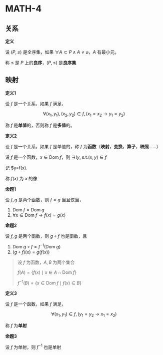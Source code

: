 # MATH-4

## 关系

**定义**

设 $(P, \leq)$ 是全序集，如果 $\forall A \subset P \wedge A \neq \varnothing$，$A$ 有最小元，

称 $\leq$ 是 $P$ 上的**良序**，$(P, \leq)$ 是**良序集**

## 映射

**定义1**

设 $f$ 是一个关系，如果 $f$ 满足，

$$
\forall (x_{1}, y_{1}), (x_{2}, y_{2})\in f, (x_{1}=x_{2}\to y_{1}=y_{2})
$$

称 $f$ 是**单值**的，否则称 $f$ 是**多值**的。

**定义2**

设 $f$ 是一个关系，如果 $f$ 是单值的，称 $f$ 为**函数**（**映射**，**变换**，**算子**，**映照**……）

设 $f$ 是一个函数，$x\in \mathrm{Dom} \; f$，则 $\exists ! y, \; \text{s.t.} (x, y) \in f$

记 $y=f(x). 

称 $f(x)$ 为 $x$ 的像

**命题1**

设 $f,g$ 是两个函数，则 $f=g$ 当且仅当，

1. $\mathrm{Dom} \; f=\mathrm{Dom} \; g$
2. $\forall x \in \mathrm{Dom} \; f \to f(x)=g(x)$

**命题2**

设 $f,g$ 是两个函数，则 $g \circ f$ 也是函数，且

1. $\mathrm{Dom} \; g \circ f= f^{-1}(\mathrm{Dom} \; g)$
2. $(g\circ f)(x)=g(f(x))$

> 设 $f$ 为函数，$A,B$ 为两个集合
> 
> $f(A)=\{f(x)\mid x \in A \cap \mathrm{Dom} \; f\}$
> 
> $f^{-1}(B)=\{x\in \mathrm{Dom}\; f \mid f(x) \in B\}$

**定义3**

设 $f$ 是一个函数，如果 $f$ 满足，

$$
\forall (x_{1},y_{1})\in f, (y_{1}=y_{2}\to x_{1}=x_{2})
$$

称 $f$ 为**单射**

**命题3**

设 $f$ 为单射，则 $f^{-1}$ 也是单射

